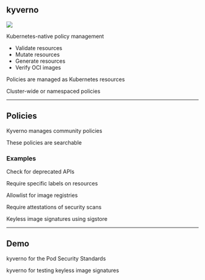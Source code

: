 ## kyverno

![](120_kubernetes/kyverno/logo.svg) <!-- .element: style="float: right; width: 15%;" -->

Kubernetes-native policy management [](https://kyverno.io/)

- <span class="fa-li"><i class="fa-duotone fa-magnifying-glass-chart"></i></span> Validate resources
- <span class="fa-li"><i class="fa-duotone fa-pen-to-square"></i></span> Mutate resources
- <span class="fa-li"><i class="fa-duotone fa-sparkles"></i></span> Generate resources
- <span class="fa-li"><i class="fa-duotone fa-signature-lock"></i></span> Verify OCI images

<!-- .element: class="fa-ul" -->

Policies are managed as Kubernetes resources

Cluster-wide or namespaced policies

---

## Policies

Kyverno manages community policies [](https://kyverno.io/policies/)

These policies are searchable

### Examples

Check for deprecated APIs [](https://kyverno.io/policies/best-practices/check_deprecated_apis/check_deprecated_apis/)

Require specific labels on resources [](https://kyverno.io/policies/best-practices/require_labels/require_labels/)

Allowlist for image registries [](https://kyverno.io/policies/best-practices/restrict_image_registries/restrict_image_registries/)

Require attestations of security scans [](https://kyverno.io/policies/other/require_vuln_scan/require-vulnerability-scan/)

Keyless image signatures using sigstore [](https://kyverno.io/docs/writing-policies/verify-images/#keyless-signing-and-verification)

---

## Demo

kyverno for the Pod Security Standards [](https://kyverno.io/docs/writing-policies/validate/#pod-security)

kyverno for testing keyless image signatures
